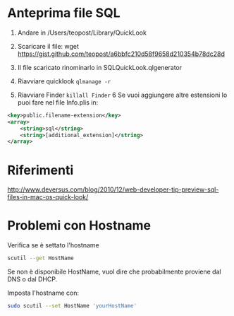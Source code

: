 # Anteprima file SQL

1. Andare in /Users/teopost/Library/QuickLook
2. Scaricare il file: 
wget https://gist.github.com/teopost/a6bbfc210d58f9658d210354b78dc28d

3. Il file scaricato rinominarlo in SQLQuickLook.qlgenerator
4. Riavviare quicklook ```qlmanage -r```
5. Riavviare Finder ```killall Finder```
6 Se vuoi aggiungere altre estensioni lo puoi fare nel file Info.plis in:

 ```xml
 <key>public.filename-extension</key>
 <array>
     <string>sql</string>
     <string>[additional_extension]</string>
 </array>
 ```
 
# Riferimenti

http://www.deversus.com/blog/2010/12/web-developer-tip-preview-sql-files-in-mac-os-quick-look/

# Problemi con Hostname

Verifica se è settato l'hostname

```bash
scutil --get HostName
```

Se non è disponibile HostName, vuol dire che probabilmente proviene dal DNS o dal DHCP.

Imposta l'hostname con:

```bash
sudo scutil --set HostName 'yourHostName'
```


